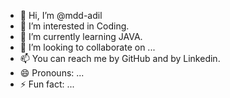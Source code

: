 - 👋 Hi, I’m @mdd-adil
- 👀 I’m interested in Coding.
- 🌱 I’m currently learning JAVA.
- 💞️ I’m looking to collaborate on ...
- 📫 You can reach me by GitHub and by Linkedin.
- 😄 Pronouns: ...
- ⚡ Fun fact: ...

<!---
mdd-adil/mdd-adil is a ✨ special ✨ repository because its `README.md` (this file) appears on your GitHub profile.
You can click the Preview link to take a look at your changes.
--->
